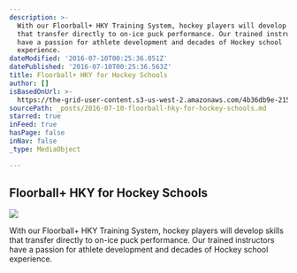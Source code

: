 ```yaml
---
description: >-
  With our Floorball+ HKY Training System, hockey players will develop skills
  that transfer directly to on-ice puck performance. Our trained instructors
  have a passion for athlete development and decades of Hockey school
  experience.
dateModified: '2016-07-10T00:25:36.051Z'
datePublished: '2016-07-10T00:25:36.563Z'
title: Floorball+ HKY for Hockey Schools
author: []
isBasedOnUrl: >-
  https://the-grid-user-content.s3-us-west-2.amazonaws.com/4b36db9e-215c-46cf-93be-41e0aca81768.jpg
sourcePath: _posts/2016-07-10-floorball-hky-for-hockey-schools.md
starred: true
inFeed: true
hasPage: false
inNav: false
_type: MediaObject

---
```

## Floorball+ HKY for Hockey Schools
![](https://imgflo.herokuapp.com/graph/vahj1ThiexotieMo/576de7f50c6e559abebebc61d95ea94f/croprotate.jpg?cropheight=700&cropwidth=1121&degrees=0&input=https%3A%2F%2Fthe-grid-user-content.s3-us-west-2.amazonaws.com%2F4b36db9e-215c-46cf-93be-41e0aca81768.jpg&x=0&y=0)

With our Floorball+ HKY Training System, hockey players will develop skills that transfer directly to on-ice puck performance. Our trained instructors have a passion for athlete development and decades of Hockey school experience.